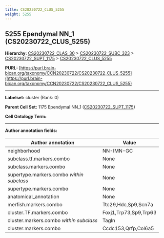 ```yaml
---
title: CS20230722_CLUS_5255
weight: 5255
---
```

## 5255 Ependymal NN_1 (CS20230722_CLUS_5255)
<b>Hierarchy: </b>
[CS20230722_CLAS_30](../CS20230722_CLAS_30) >
[CS20230722_SUBC_323](../CS20230722_SUBC_323) >
[CS20230722_SUPT_1175](../CS20230722_SUPT_1175) >
[CS20230722_CLUS_5255](../CS20230722_CLUS_5255)

**PURL:** [https://purl.brain-bican.org/taxonomy/CCN20230722/CS20230722_CLUS_5255](https://purl.brain-bican.org/taxonomy/CCN20230722/CS20230722_CLUS_5255)

---


**Labelset:** cluster (Rank: 0)

**Parent Cell Set:** 1175 Ependymal NN_1 ([CS20230722_SUPT_1175](../CS20230722_SUPT_1175))



**Cell Ontology Term:** 

[MARKER GENES.]: #


---

[TRANSFERRED ANNOTATIONS.]: #


[AUTHOR ANNOTATION FIELDS.]: #


**Author annotation fields:**

| Author annotation | Value |
|-------------------|-------|
|neighborhood|NN-IMN-GC|
|subclass.tf.markers.combo|None|
|subclass.markers.combo|None|
|supertype.markers.combo _within subclass_|None|
|supertype.markers.combo|None|
|anatomical_annotation|None|
|merfish.markers.combo|Ttc29,Hdc,Sp9,Scn7a|
|cluster.TF.markers.combo|Foxj1,Trp73,Sp9,Trp63|
|cluster.markers.combo _within subclass_|Tagln|
|cluster.markers.combo|Ccdc153,Qrfp,Col6a5|
